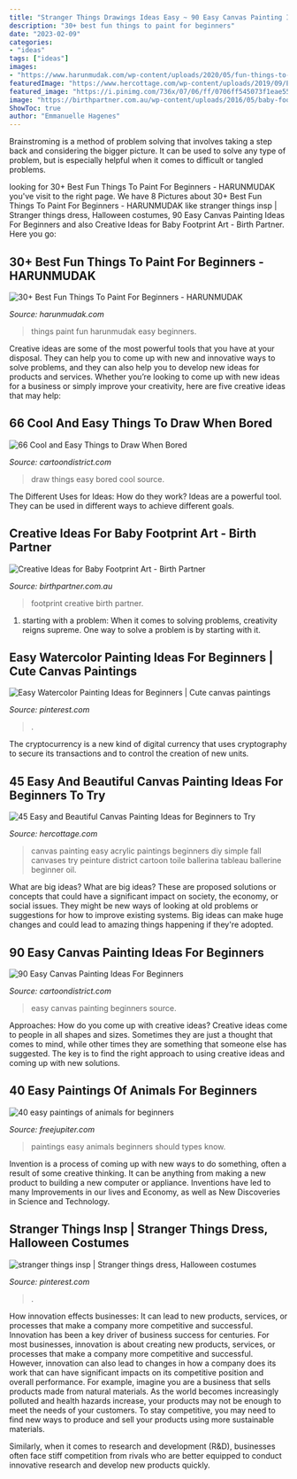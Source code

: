 ```yaml
---
title: "Stranger Things Drawings Ideas Easy ~ 90 Easy Canvas Painting Ideas For Beginners"
description: "30+ best fun things to paint for beginners"
date: "2023-02-09"
categories:
- "ideas"
tags: ["ideas"]
images:
- "https://www.harunmudak.com/wp-content/uploads/2020/05/fun-things-to-paint-easy-7.jpg"
featuredImage: "https://www.hercottage.com/wp-content/uploads/2019/09/Easy-and-Beautiful-Canvas-Painting-Ideas-for-Beginners-to-Try-30.jpg"
featured_image: "https://i.pinimg.com/736x/07/06/ff/0706ff545073f1eae55da0d86f0dca19--holiday-fashion-puns.jpg"
image: "https://birthpartner.com.au/wp-content/uploads/2016/05/baby-footprint-art-5.jpg"
ShowToc: true
author: "Emmanuelle Hagenes"
---
```



Brainstroming is a method of problem solving that involves taking a step back and considering the bigger picture. It can be used to solve any type of problem, but is especially helpful when it comes to difficult or tangled problems.

	

		
looking for 30+ Best Fun Things To Paint For Beginners - HARUNMUDAK you've visit to the right page. We have 8 Pictures about 30+ Best Fun Things To Paint For Beginners - HARUNMUDAK like stranger things insp | Stranger things dress, Halloween costumes, 90 Easy Canvas Painting Ideas For Beginners and also Creative Ideas for Baby Footprint Art - Birth Partner. Here you go:
		
    
## 30+ Best Fun Things To Paint For Beginners - HARUNMUDAK

<img loading=lazy src="https://www.harunmudak.com/wp-content/uploads/2020/05/fun-things-to-paint-easy-7.jpg" onerror="this.onerror=null;this.src='https://tse1.mm.bing.net/th?id=OIP.zhPDChz7pOjXg-qo8ls_UgHaLK&amp;pid=15.1';" alt="30+ Best Fun Things To Paint For Beginners - HARUNMUDAK">

_Source: harunmudak.com_

>things paint fun harunmudak easy beginners. 

	

Creative ideas are some of the most powerful tools that you have at your disposal. They can help you to come up with new and innovative ways to solve problems, and they can also help you to develop new ideas for products and services. Whether you’re looking to come up with new ideas for a business or simply improve your creativity, here are five creative ideas that may help: 

    
## 66 Cool And Easy Things To Draw When Bored

<img loading=lazy src="http://www.cartoondistrict.com/wp-content/uploads/2018/03/easy-things-to-draw-when-bored10.jpg" onerror="this.onerror=null;this.src='https://tse1.mm.bing.net/th?id=OIP.1SxTapWDYl1ZfPG9qe1qVAHaKn&amp;pid=15.1';" alt="66 Cool and Easy Things to Draw When Bored">

_Source: cartoondistrict.com_

>draw things easy bored cool source. 

	

The Different Uses for Ideas: How do they work?
Ideas are a powerful tool. They can be used in different ways to achieve different goals.

    
## Creative Ideas For Baby Footprint Art - Birth Partner

<img loading=lazy src="https://birthpartner.com.au/wp-content/uploads/2016/05/baby-footprint-art-5.jpg" onerror="this.onerror=null;this.src='https://tse1.mm.bing.net/th?id=OIP.ucR7HVipYK6gKOYSozivyAHaFi&amp;pid=15.1';" alt="Creative Ideas for Baby Footprint Art - Birth Partner">

_Source: birthpartner.com.au_

>footprint creative birth partner. 

	

1. starting with a problem: When it comes to solving problems, creativity reigns supreme. One way to solve a problem is by starting with it.

    
## Easy Watercolor Painting Ideas For Beginners | Cute Canvas Paintings

<img loading=lazy src="https://i.pinimg.com/736x/92/18/d9/9218d9d7939fbd765a73aed3b10c70f1.jpg" onerror="this.onerror=null;this.src='https://tse4.mm.bing.net/th?id=OIP.IhE6ZygDg1FCx26QW5WwNAHaKi&amp;pid=15.1';" alt="Easy Watercolor Painting Ideas for Beginners | Cute canvas paintings">

_Source: pinterest.com_

>. 

	

The cryptocurrency is a new kind of digital currency that uses cryptography to secure its transactions and to control the creation of new units.

    
## 45 Easy And Beautiful Canvas Painting Ideas For Beginners To Try

<img loading=lazy src="https://www.hercottage.com/wp-content/uploads/2019/09/Easy-and-Beautiful-Canvas-Painting-Ideas-for-Beginners-to-Try-30.jpg" onerror="this.onerror=null;this.src='https://tse4.mm.bing.net/th?id=OIP.aQE25Z7CyO2qAK2Reo2_sgHaO_&amp;pid=15.1';" alt="45 Easy and Beautiful Canvas Painting Ideas for Beginners to Try">

_Source: hercottage.com_

>canvas painting easy acrylic paintings beginners diy simple fall canvases try peinture district cartoon toile ballerina tableau ballerine beginner oil. 

	

What are big ideas?
What are big ideas? These are proposed solutions or concepts that could have a significant impact on society, the economy, or social issues. They might be new ways of looking at old problems or suggestions for how to improve existing systems. Big ideas can make huge changes and could lead to amazing things happening if they're adopted.

    
## 90 Easy Canvas Painting Ideas For Beginners

<img loading=lazy src="http://www.cartoondistrict.com/wp-content/uploads/2017/06/Easy-Canvas-Painting-Ideas-For-Beginners21-1.jpg" onerror="this.onerror=null;this.src='https://tse1.mm.bing.net/th?id=OIP.4OkhfQN4teidQ5dAVEC1JwHaJ4&amp;pid=15.1';" alt="90 Easy Canvas Painting Ideas For Beginners">

_Source: cartoondistrict.com_

>easy canvas painting beginners source. 

	

Approaches: How do you come up with creative ideas?
Creative ideas come to people in all shapes and sizes. Sometimes they are just a thought that comes to mind, while other times they are something that someone else has suggested. The key is to find the right approach to using creative ideas and coming up with new solutions.

    
## 40 Easy Paintings Of Animals For Beginners

<img loading=lazy src="http://www.freejupiter.com/wp-content/uploads/2017/03/easy-paintings-of-animals27.jpg" onerror="this.onerror=null;this.src='https://tse1.mm.bing.net/th?id=OIP.3kGqZeGJJwW1LvJyMyD-awHaJ4&amp;pid=15.1';" alt="40 easy paintings of animals for beginners">

_Source: freejupiter.com_

>paintings easy animals beginners should types know. 

	

Invention is a process of coming up with new ways to do something, often a result of some creative thinking. It can be anything from making a new product to building a new computer or appliance. Inventions have led to many Improvements in our lives and Economy, as well as New Discoveries in Science and Technology.

    
## Stranger Things Insp | Stranger Things Dress, Halloween Costumes

<img loading=lazy src="https://i.pinimg.com/736x/07/06/ff/0706ff545073f1eae55da0d86f0dca19--holiday-fashion-puns.jpg" onerror="this.onerror=null;this.src='https://tse3.mm.bing.net/th?id=OIP.Z0LHy1tozUcESi-ZQYzsagHaKj&amp;pid=15.1';" alt="stranger things insp | Stranger things dress, Halloween costumes">

_Source: pinterest.com_

>. 

	

How innovation effects businesses: It can lead to new products, services, or processes that make a company more competitive and successful.
Innovation has been a key driver of business success for centuries. For most businesses, innovation is about creating new products, services, or processes that make a company more competitive and successful. However, innovation can also lead to changes in how a company does its work that can have significant impacts on its competitive position and overall performance.
For example, imagine you are a business that sells products made from natural materials. As the world becomes increasingly polluted and health hazards increase, your products may not be enough to meet the needs of your customers. To stay competitive, you may need to find new ways to produce and sell your products using more sustainable materials.

Similarly, when it comes to research and development (R&D), businesses often face stiff competition from rivals who are better equipped to conduct innovative research and develop new products quickly.

